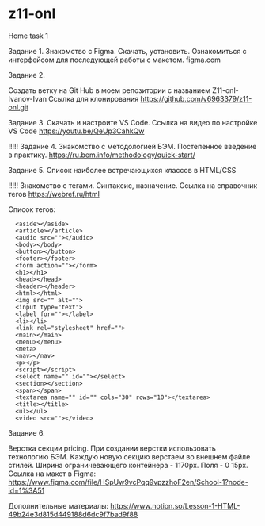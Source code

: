 # z11-onl
Home task 1

Задание 1.
Знакомство с Figma. Скачать, установить. Ознакомиться с интерфейсом для последующей работы с макетом.
figma.com

Задание 2.

Создать ветку на Git Hub в моем репозитории c названием Z11-onl-Ivanov-Ivan
Ссылка для клонирования https://github.com/v6963379/z11-onl.git

Задание 3. 
Скачать и настроите VS Code.
Ссылка на видео по настройке VS Code
https://youtu.be/QeUp3CahkQw

!!!!!  Задание 4.
Знакомство с методологией БЭМ. Постепенное введение в практику.
https://ru.bem.info/methodology/quick-start/

Задание 5. 
Список наиболее встречающихся классов в HTML/CSS

!!!!!  Знакомство с тегами. Синтаксис, назначение.
Ссылка на справочник тегов
https://webref.ru/html

Список тегов:

      <aside></aside>
      <article></article>
      <audio src=""></audio>
      <body></body>
      <button></button>
      <footer></footer>
      <form action=""></form>
      <h1></h1>
      <head></head>
      <header></header>
      <html></html>
      <img src="" alt="">
      <input type="text">
      <label for=""></label>
      <li></li>
      <link rel="stylesheet" href="">
      <main></main>
      <menu></menu>
      <meta>
      <nav></nav>
      <p></p>
      <script></script>
      <select name="" id=""></select>
      <section></section>
      <span></span>
      <textarea name="" id="" cols="30" rows="10"></textarea>
      <title></title>
      <ul></ul>
      <video src=""></video>
      
      
      
Задание 6.

Верстка секции pricing. 
При создании верстки использовать технологию БЭМ.
Каждую новую секцию верстаем во внешнем файле стилей.
Ширина ограничевающего контейнера - 1170px.
Поля - 0 15px.
Ссылка на макет в Figma:
https://www.figma.com/file/HSpUw9vcPqq9vpzzhoF2en/School-1?node-id=1%3A51

Дополнительные материалы: https://www.notion.so/Lesson-1-HTML-49b24e3d815d449188d6dc9f7bad9f88
